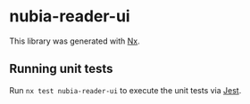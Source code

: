 # nubia-reader-ui

This library was generated with [Nx](https://nx.dev).

## Running unit tests

Run `nx test nubia-reader-ui` to execute the unit tests via [Jest](https://jestjs.io).
